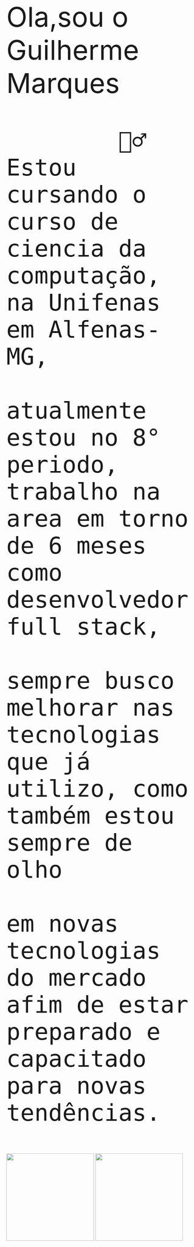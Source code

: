 <div style="font-size:72px">
      Ola,sou o Guilherme Marques
      
            🙋‍♂️ Estou cursando o curso de ciencia da computação, na Unifenas em Alfenas-MG, 
                  atualmente estou no 8° periodo, trabalho na area em torno de 6 meses como desenvolvedor full stack,
                  sempre busco melhorar nas tecnologias que já utilizo, como também estou sempre de olho
                  em novas tecnologias do mercado afim de estar preparado e capacitado para novas tendências.

      
</div>


<div>
      <a href="https://github.com/GuilhermeMPCosta"></a>
      <img height="230em" src="https://github-readme-stats.vercel.app/api?username=GuilhermeMPCosta&show_icons=true&theme=cobalt">
      <img height="230em" src="https://github-readme-stats.vercel.app/api/top-langs?username=GuilhermeMPCosta&show_icons=true&theme=cobalt">
</div>
